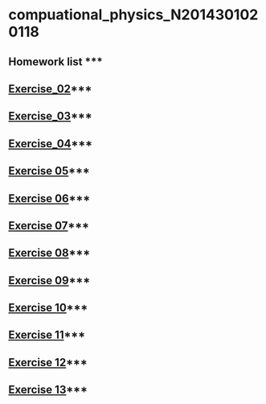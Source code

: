 # compuational_physics_N2014301020118
## Homework list ***
## [Exercise_02](https://www.zybuluo.com/mdeditor#513366)***
## [Exercise_03](https://www.zybuluo.com/XF/note/513375)***
## [Exercise_04](https://www.zybuluo.com/mdeditor#525844)***
## [Exercise 05](https://www.zybuluo.com/XF/note/534130)***
## [Exercise 06](https://www.zybuluo.com/XF/note/542456)***
## [Exercise 07](https://www.zybuluo.com/XF/note/557965)***
## [Exercise 08](https://www.zybuluo.com/XF/note/566009)***
## [Exercise 09](https://www.zybuluo.com/XF/note/573715)***
## [Exercise 10](https://www.zybuluo.com/XF/note/581826)***
## [Exercise 11](https://www.zybuluo.com/XF/note/590038)***
## [Exercise 12](https://www.zybuluo.com/XF/note/597889)***
## [Exercise 13](https://www.zybuluo.com/XF/note/605123)***
